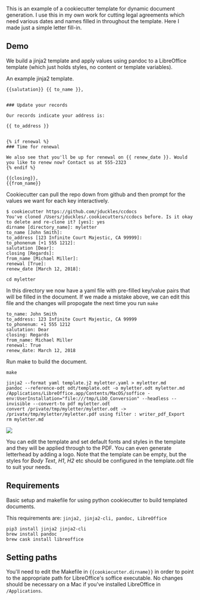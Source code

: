 This is an example of a cookiecutter template for dynamic document generation. I use this in my own work for cutting legal agreements which need various dates and names filled in throughout the template. Here I made just a simple letter fill-in.

## Demo

We build a jinja2 template and apply values using pandoc to a LibreOffice template (which just holds styles, no content or template variables).

An example jinja2 template.
```
{{salutation}} {{ to_name }},


### Update your records

Our records indicate your address is:

{{ to_address }}


{% if renewal %}
### Time for renewal

We also see that you'll be up for renewal on {{ renew_date }}. Would you like to renew now? Contact us at 555-2323
{% endif %}

{{closing}},
{{from_name}}
```

Cookiecutter can pull the repo down from github and then prompt for the values we want for each key interactively.
```
$ cookiecutter https://github.com/jduckles/ccdocs
You've cloned /Users/jduckles/.cookiecutters/ccdocs before. Is it okay to delete and re-clone it? [yes]: yes
dirname [directory_name]: myletter
to_name [John Smith]:
to_address [123 Infinite Court Majestic, CA 99999]:
to_phonenum [+1 555 1212]:
salutation [Dear]:
closing [Regards]:
from_name [Michael Miller]:
renewal [True]:
renew_date [March 12, 2018]:

cd myletter
```

In this directory we now have a yaml file with pre-filled key/value pairs that will be filled in the document. If we made a mistake above, we can edit this file and the changes will propogate the next time you run `make`
```
to_name: John Smith
to_address: 123 Infinite Court Majestic, CA 99999
to_phonenum: +1 555 1212
salutation: Dear
closing: Regards
from_name: Michael Miller
renewal: True
renew_date: March 12, 2018
```

Run make to build the document.
```
make

jinja2 --format yaml template.j2 myletter.yaml > myletter.md
pandoc --reference-odt odt/template.odt -o myletter.odt myletter.md
/Applications/LibreOffice.app/Contents/MacOS/soffice -env:UserInstallation="file:///tmp/LibO_Conversion" --headless --invisible --convert-to pdf myletter.odt
convert /private/tmp/myletter/myletter.odt -> /private/tmp/myletter/myletter.pdf using filter : writer_pdf_Export
rm myletter.md
```

![](https://jduckles-dropshare.s3-us-west-2.amazonaws.com/Screen-Shot-2017-04-27-11-53-50-7WagERkTtw.png)

You can edit the template and set default fonts and styles in the template and they will be applied through to the PDF. You can even generate letterhead by adding a logo. Note that the template can be empty, but the styles for *Body Text*, *H1*, *H2* etc should be configured in the template.odt file to suit your needs.

## Requirements
Basic setup and makefile for using python cookiecutter to build templated documents.

This requirements are: `jinja2, jinja2-cli, pandoc, LibreOffice`

```
pip3 install jinja2 jinja2-cli
brew install pandoc
brew cask install libreoffice
```

## Setting paths
You'll need to edit the Makefile in `{{cookiecutter.dirname}}` in order to point to the appropriate path for LibreOffice's soffice executable. No changes should be necessary on a Mac if you've installed LibreOffice in `/Applications`.

